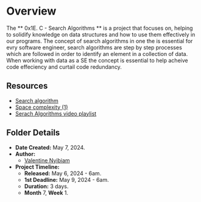 # Overview #

The ** 0x1E. C - Search Algorithms ** is a project that focuses on,
helping to solidify knowledge on data structures and how to use them
effectively in our programs.
The concept of search algorithms in one the is essential for evry software
engineer, search algorithms are step by step processes which are followed
in order to identify an element in a collection of data. When working
with data as a SE the concept is essential to help acheive code 
effeciency and curtail code redundancy.

## Resources ##
- [Search algorithm](https://en.wikipedia.org/wiki/Search_algorithm)
- [Space complexity (1)](https://www.geeksforgeeks.org/g-fact-86/)
- [Serach Algorithms video playlist](https://www.youtube.com/playlist?list=PLEJXowNB4kPwTb4BivkY0dENHmXdOEM3V)

## Folder Details ###
- **Date Created:** May 7, 2024.
- **Author:** 
	- [Valentine Nyibiam](https.//github.com/ValentineNyibiam)
- **Project Timeline:**
  - **Released:** May 6, 2024 - 6am.
  - **1st Deadline:** May 9, 2024 - 6am.
  - **Duration:** 3 days.
  - **Month** 7, **Week** 1.
